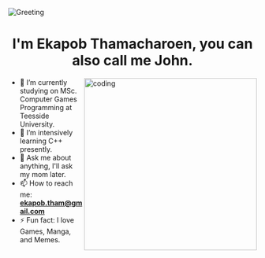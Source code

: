 ![Greeting](https://capsule-render.vercel.app/api?type=waving&color=gradient&customColorList=0,2,2,5&section=header&text=Hi%20there&fontSize=48&fontAlignY=35&height=150&desc=Thanks%20for%20dropping%20by&fontColor=E3E3E3&descAlign=57.5)

<h1 align="center">I'm Ekapob Thamacharoen, you can also call me John.</h1>

<img align="right" alt="coding" width="350" src="https://drive.google.com/uc?export=view&id=1dogtFcCMfFGlpd_bYAd9rEDbTbgb5-PD"/>

- 🔭 I’m currently studying on MSc. Computer Games Programming at Teesside University.
- 🌱 I’m intensively learning C++ presently.
- 💬 Ask me about anything, I'll ask my mom later.
- 📫 How to reach me: **ekapob.tham@gmail.com**
- ⚡ Fun fact: I love Games, Manga, and Memes.
